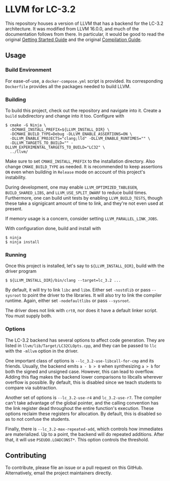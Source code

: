 # LLVM for LC-3.2

This repository houses a version of LLVM that has a backend for the LC-3.2
architecture. It was modified from LLVM 16.0.0, and much of the documentation
follows from there. In particular, it would be good to read the original
[Getting Started Guide](https://llvm.org/docs/GettingStarted.html) and the
original [Compilation Guide](https://llvm.org/docs/CMake.html).

## Usage

### Build Environment

For ease-of-use, a `docker-compose.yml` script is provided. Its corresponding
`Dockerfile` provides all the packages needed to build LLVM.

### Building

To build this project, check out the repository and navigate into it. Create a
`build` subdirectory and change into it too. Configure with
```
$ cmake -G Ninja \
  -DCMAKE_INSTALL_PREFIX=${LLVM_INSTALL_DIR} \
  -DCMAKE_BUILD_TYPE=Debug -DLLVM_ENABLE_ASSERTIONS=ON \
  -DLLVM_ENABLE_PROJECTS="clang;lld" -DLLVM_ENABLE_RUNTIMES="" \
  -DLLVM_TARGETS_TO_BUILD="" -DLLVM_EXPERIMENTAL_TARGETS_TO_BUILD="LC32" \
  ../llvm/
```
Make sure to set `CMAKE_INSTALL_PREFIX` to the installation directory. Also
change `CMAKE_BUILD_TYPE` as needed. It is recommended to keep assertions `ON`
even when building in `Release` mode on account of this project's instability.

During development, one may enable `LLVM_OPTIMIZED_TABLEGEN`,
`BUILD_SHARED_LIBS`, and `LLVM_USE_SPLIT_DWARF` to reduce build times.
Furthermore, one can build unit tests by enabling `LLVM_BUILD_TESTS`, though
these take a signigicant amount of time to link, and they're not even used at
present.

If memory usage is a concern, consider setting `LLVM_PARALLEL_LINK_JOBS`.

With configuration done, build and install with
```
$ ninja
$ ninja install
```

### Running

Once this project is installed, let's say to `${LLVM_INSTALL_DIR}`, build with
the driver program
```
$ ${LLVM_INSTALL_DIR}/bin/clang --target=lc_3.2 ...
```
By default, it will try to link `libc` and `libm`. Either set `-nostdlib` or
pass `--sysroot` to point the driver to the libraries. It will also try to link
the compiler runtime. Again, either set `-nodefaultlibs` or pass `--sysroot`.

The driver does not link with `crt0`, nor does it have a default linker script.
You must supply both.

### Options

The LC-3.2 backend has several options to affect code generation. They are
listed in `llvm/lib/Target/LC32CLOpts.cpp`, and they can be passed to `llc` with
the `-mllvm` option in the driver.

One important class of options is `--lc_3.2-use-libcall-for-cmp` and its
friends. Usually, the backend emits `a - b > 0` when synthesizing `a > b` for
both the signed and unsigned case. However, this can lead to overflow. Adding
this flag makes the backend lower comparisons to libcalls wherever overflow is
possible. By default, this is disabled since we teach students to compare via
subtraction.

Another set of options is `--lc_3.2-use-r4` and `lc_3.2-use-r7`. The compiler
can't take advantage of the global pointer, and the calling convention has the
link register dead throughout the entire function's execution. These options
reclaim these registers for allocation. By default, this is disabled so as to
not confuse the students.

Finally, there is `--lc_3.2-max-repeated-add`, which controls how immediates are
materialized. Up to a point, the backend will do repeated additions. After that,
it will use `PSEUDO.LOADCONST*`. This option controls the threshold.


## Contributing

To contribute, please file an issue or a pull request on this GitHub.
Alternatively, email the project maintainers directly.
